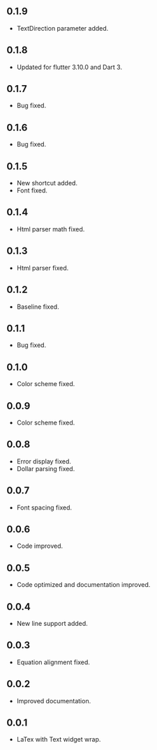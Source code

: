 ## 0.1.9

* TextDirection parameter added.

## 0.1.8

* Updated for flutter 3.10.0 and Dart 3.

## 0.1.7

* Bug fixed.

## 0.1.6

* Bug fixed.

## 0.1.5

* New shortcut added.
* Font fixed.

## 0.1.4

* Html parser math fixed.

## 0.1.3

* Html parser fixed.

## 0.1.2

* Baseline fixed.

## 0.1.1

* Bug fixed.

## 0.1.0

* Color scheme fixed.

## 0.0.9

* Color scheme fixed.

## 0.0.8

* Error display fixed.
* Dollar parsing fixed.

## 0.0.7

* Font spacing fixed.

## 0.0.6

* Code improved.

## 0.0.5

* Code optimized and documentation improved.

## 0.0.4

* New line support added.

## 0.0.3

* Equation alignment fixed.

## 0.0.2

* Improved documentation.

## 0.0.1

* LaTex with Text widget wrap.
